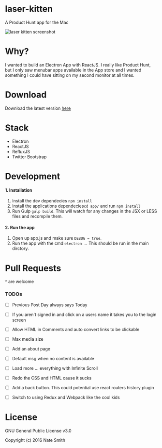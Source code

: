 laser-kitten
=============
A Product Hunt app for the Mac

![laser kitten screenshot](http://imns.github.io/img/laser-kitten/product-hunt-preview@1500.jpg)


# Why?
I wanted to build an Electron App with ReactJS.  I really like Product Hunt, but I only saw menubar apps available in the App store and I wanted something I could have sitting on my second monitor at all times.


# Download
Download the latest version [here](https://github.com/imns/laser-kitten/releases/download/v0.0.1-alpha/lazer-kittin_0.0.1.dmg.zip)


# Stack
- Electron
- ReactJS
- RefluxJS
- Twitter Bootstrap


# Development

#### 1. Installation
1. Install the dev dependecies `npm install`
2. Install the applications dependecies`cd app/` and run `npm install`
3. Run Gulp `gulp build`.  This will watch for any changes in the JSX or LESS files and recompile them.


#### 2. Run the app
1. Open up app.js and make sure `DEBUG = true`.  
1. Run the app with the cmd `electron .`.  This should be run in the main dirctory.


# Pull Requests
^ are welcome


### TODOs
- [ ] Previous Post Day always says Today
- [ ] If you aren't signed in and click on a users name it takes you to the login screen
- [ ] Allow HTML in Comments and auto convert links to be clickable
- [ ] Max media size
- [ ] Add an about page
- [ ] Default msg when no content is available
- [ ] Load more ... everything with Infinite Scroll
- [ ] Redo the CSS and HTML cause it sucks
- [ ] Add a back button.  This could potential use react routers history plugin
- [ ] Switch to using Redux and Webpack like the cool kids


# License

GNU General Public License v3.0

Copyright (c) 2016 Nate Smith
